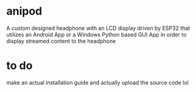 # anipod
A custom designed headphone with an LCD display driven by ESP32 that utilizes an Android App or a Windows Python based GUI App in order to display streamed content to the headphone


# to do
make an actual installation guide and actually upload the source code lol
